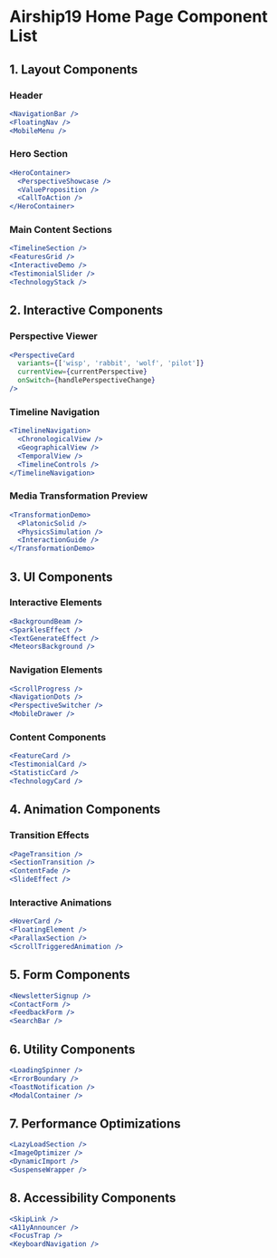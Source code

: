 # Airship19 Home Page Component List

## 1. Layout Components

### Header
```jsx
<NavigationBar />
<FloatingNav />
<MobileMenu />
```

### Hero Section
```jsx
<HeroContainer>
  <PerspectiveShowcase />
  <ValueProposition />
  <CallToAction />
</HeroContainer>
```

### Main Content Sections
```jsx
<TimelineSection />
<FeaturesGrid />
<InteractiveDemo />
<TestimonialSlider />
<TechnologyStack />
```

## 2. Interactive Components

### Perspective Viewer
```jsx
<PerspectiveCard
  variants={['wisp', 'rabbit', 'wolf', 'pilot']}
  currentView={currentPerspective}
  onSwitch={handlePerspectiveChange}
/>
```

### Timeline Navigation
```jsx
<TimelineNavigation>
  <ChronologicalView />
  <GeographicalView />
  <TemporalView />
  <TimelineControls />
</TimelineNavigation>
```

### Media Transformation Preview
```jsx
<TransformationDemo>
  <PlatonicSolid />
  <PhysicsSimulation />
  <InteractionGuide />
</TransformationDemo>
```

## 3. UI Components

### Interactive Elements
```jsx
<BackgroundBeam />
<SparklesEffect />
<TextGenerateEffect />
<MeteorsBackground />
```

### Navigation Elements
```jsx
<ScrollProgress />
<NavigationDots />
<PerspectiveSwitcher />
<MobileDrawer />
```

### Content Components
```jsx
<FeatureCard />
<TestimonialCard />
<StatisticCard />
<TechnologyCard />
```

## 4. Animation Components

### Transition Effects
```jsx
<PageTransition />
<SectionTransition />
<ContentFade />
<SlideEffect />
```

### Interactive Animations
```jsx
<HoverCard />
<FloatingElement />
<ParallaxSection />
<ScrollTriggeredAnimation />
```

## 5. Form Components
```jsx
<NewsletterSignup />
<ContactForm />
<FeedbackForm />
<SearchBar />
```

## 6. Utility Components
```jsx
<LoadingSpinner />
<ErrorBoundary />
<ToastNotification />
<ModalContainer />
```

## 7. Performance Optimizations
```jsx
<LazyLoadSection />
<ImageOptimizer />
<DynamicImport />
<SuspenseWrapper />
```

## 8. Accessibility Components
```jsx
<SkipLink />
<A11yAnnouncer />
<FocusTrap />
<KeyboardNavigation />
```